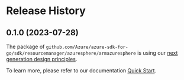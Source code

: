 # Release History

## 0.1.0 (2023-07-28)

The package of `github.com/Azure/azure-sdk-for-go/sdk/resourcemanager/azuresphere/armazuresphere` is using our [next generation design principles](https://azure.github.io/azure-sdk/general_introduction.html).

To learn more, please refer to our documentation [Quick Start](https://aka.ms/azsdk/go/mgmt).